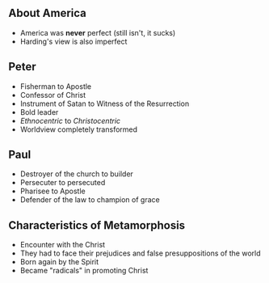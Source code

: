 ## About America

- America was **never** perfect (still isn't, it sucks)
- Harding's view is also imperfect

## Peter

- Fisherman to Apostle
- Confessor of Christ
- Instrument of Satan to Witness of the Resurrection
- Bold leader
- *Ethnocentric* to *Christocentric*
- Worldview completely transformed

## Paul

- Destroyer of the church to builder
- Persecuter to persecuted
- Pharisee to Apostle
- Defender of the law to champion of grace

## Characteristics of Metamorphosis

- Encounter with the Christ
- They had to face their prejudices and false presuppositions of the world
- Born again by the Spirit
- Became "radicals" in promoting Christ

## 